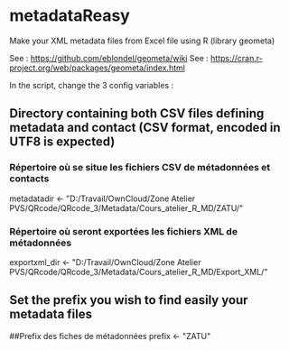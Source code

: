 # metadataReasy
Make your XML metadata files from Excel file using R (library geometa)

See : https://github.com/eblondel/geometa/wiki
See : https://cran.r-project.org/web/packages/geometa/index.html

In the script, change the 3 config variables : 

## Directory containing both CSV files defining metadata and contact (CSV format, encoded in UTF8 is expected)
### Répertoire où se situe les fichiers CSV de métadonnées et contacts
metadatadir <- "D:/Travail/OwnCloud/Zone Atelier PVS/QRcode/QRcode_3/Metadata/Cours_atelier_R_MD/ZATU/"

### Répertoire où seront exportées les fichiers XML de métadonnées
exportxml_dir <- "D:/Travail/OwnCloud/Zone Atelier PVS/QRcode/QRcode_3/Metadata/Cours_atelier_R_MD/Export_XML/"

## Set the prefix you wish to find easily your metadata files
##Prefix des fiches de métadonnées
prefix <- "ZATU"
